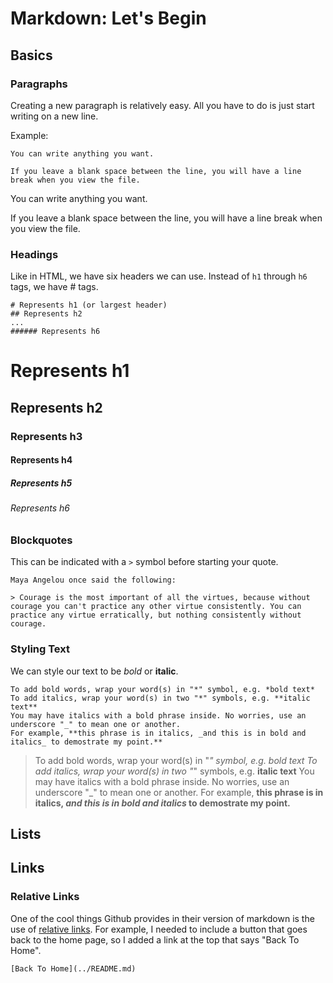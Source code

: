 Markdown: Let's Begin
=====================

## Basics

### Paragraphs

Creating a new paragraph is relatively easy. All you have to do is just start writing on a new line.

Example:
```
You can write anything you want.

If you leave a blank space between the line, you will have a line break when you view the file. 
```

You can write anything you want.

If you leave a blank space between the line, you will have a line break when you view the file. 


### Headings

Like in HTML, we have six headers we can use. Instead of ```h1``` through ```h6``` tags, we have # tags.

```
# Represents h1 (or largest header)
## Represents h2
...
###### Represents h6
```
# Represents h1
## Represents h2
### Represents h3
#### Represents h4
##### Represents h5
###### Represents h6

### Blockquotes

This can be indicated with a ```>``` symbol before starting your quote.
```
Maya Angelou once said the following:

> Courage is the most important of all the virtues, because without courage you can't practice any other virtue consistently. You can practice any virtue erratically, but nothing consistently without courage.
```

### Styling Text

We can style our text to be *bold* or **italic**.
```
To add bold words, wrap your word(s) in "*" symbol, e.g. *bold text*
To add italics, wrap your word(s) in two "*" symbols, e.g. **italic text**
You may have italics with a bold phrase inside. No worries, use an underscore "_" to mean one or another. 
For example, **this phrase is in italics, _and this is in bold and italics_ to demostrate my point.**
```
>To add bold words, wrap your word(s) in "*" symbol, e.g. *bold text*
>To add italics, wrap your word(s) in two "*" symbols, e.g. **italic text**
>You may have italics with a bold phrase inside. No worries, use an underscore "_" to mean one or another. 
>For example, **this phrase is in italics, _and this is in bold and italics_ to demostrate my point.**

## Lists

## Links

### Relative Links

One of the cool things Github provides in their version of markdown is the use of [relative links](https://help.github.com/articles/relative-links-in-readmes). For example, I needed to include a button that goes back to the home page, so I added a link at the top that says "Back To Home". 

```
[Back To Home](../README.md)
```



